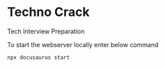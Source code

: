 # Techno Crack

Tech Interview Preparation


To start the webserver locally enter below command

```
npx docusaurus start
```
